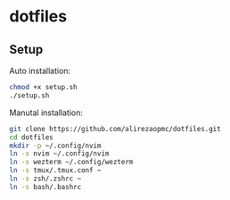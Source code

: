 # dotfiles
## Setup

Auto installation:
```bash
chmod +x setup.sh
./setup.sh
```

Manutal installation:
```bash
git clone https://github.com/alirezaopmc/dotfiles.git
cd dotfiles
mkdir -p ~/.config/nvim
ln -s nvim ~/.config/nvim
ln -s wezterm ~/.config/wezterm
ln -s tmux/.tmux.conf ~
ln -s zsh/.zshrc ~
ln -s bash/.bashrc
```
